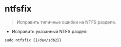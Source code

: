 # ntfsfix

> Исправить типичные ошибки на NTFS разделе.

- Исправить указанный NTFS раздел:

`sudo ntfsfix {{/dev/sdb2}}`
